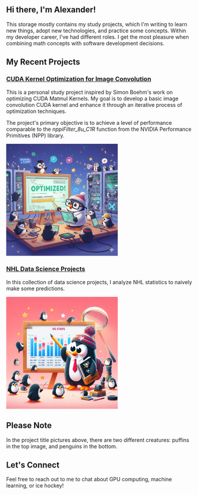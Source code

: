 ## Hi there, I'm Alexander!

This storage mostly contains my study projects, which I'm writing to learn new things, adopt new technologies, and practice some concepts. Within my developer career, I've had different roles. I get the most pleasure when combining math concepts with software development decisions.

## My Recent Projects

### [CUDA Kernel Optimization for Image Convolution](https://github.com/alexander-klokov/image-convolution)

This is a personal study project inspired by Simon Boehm's work on optimizing CUDA Matmul Kernels. My goal is to develop a basic image convolution CUDA kernel and enhance it through an iterative process of optimization techniques.

The project's primary objective is to achieve a level of performance comparable to the _nppiFilter_8u_C1R_ function from the NVIDIA Performance Primitives (NPP) library.

<img src="assets/puffins_work.png" width="300"/>

### [NHL Data Science Projects](https://github.com/alexander-klokov/nhl-analyst)

In this collection of data science projects, I analyze NHL statistics to naively make some predictions.

<img src="assets/penguins.webp" width="300"/>

## Please Note

In the project title pictures above, there are two different creatures: puffins in the top image, and penguins in the bottom.

## Let's Connect

Feel free to reach out to me to chat about GPU computing, machine learning, or ice hockey!

